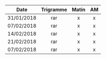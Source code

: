 |Date | Trigramme | Matin  | AM  |
|-----|:---------:|:------:|:---:|
| 31/01/2018 | rar |    x  |  x  |
| 07/02/2018 | rar |    x  |  x  |
| 14/02/2018 | rar |    x  |  x  |
| 21/02/2018 | rar |    x  |  x  |
| 07/02/2018 | rar |    x  |  x  |
